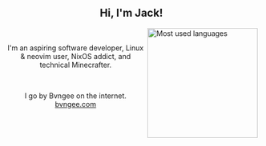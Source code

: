 <h2 align="center">Hi, I'm Jack!</h2>


<a href="#">
  <img align="right" height="220px" src="https://github-readme-stats.bvngee.com/top-langs?username=Bvngee&theme=dark&langs_count=10&layout=compact&hide_border=true&bg_color=0D1117" alt="Most used languages">
</a>

<br />

<p align="center">
  I'm an aspiring software developer, Linux & neovim user, NixOS addict, and technical Minecrafter.
</p>

<br />

<p align="center">
  I go by Bvngee on the internet.
  <br />
  <a href="https://bvngee.com">bvngee.com</a>
</p>
